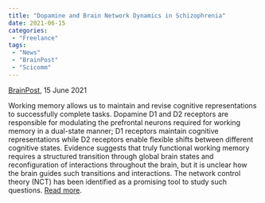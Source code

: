 ```yaml
---
title: "Dopamine and Brain Network Dynamics in Schizophrenia"
date: 2021-06-15
categories:
 - "Freelance"
tags:
 - "News"
 - "BrainPost" 
 - "Scicomm"
---
```


<!--more-->

[BrainPost](https://www.brainpost.co/), 15 June 2021

Working memory allows us to maintain and revise cognitive representations to successfully complete tasks. Dopamine D1 and D2 receptors are responsible for modulating the prefrontal neurons required for working memory in a dual-state manner; D1 receptors maintain cognitive representations while D2 receptors enable flexible shifts between different cognitive states. Evidence suggests that truly functional working memory requires a structured transition through global brain states and reconfiguration of interactions throughout the brain, but it is unclear how the brain guides such transitions and interactions. The network control theory (NCT) has been identified as a promising tool to study such questions. [Read more](https://www.brainpost.co/weekly-brainpost/2021/6/15/dopamine-and-brain-network-dynamics-in-schizophrenia).  